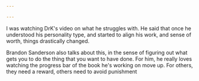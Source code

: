 ```yaml
---

---
```


I was watching DrK's video on what he struggles with. He said that once he understood his personality type, and started to align his work, and sense of worth, things drastically changed.

Brandon Sanderson also talks about this, in the sense of figuring out what gets you to do the thing that you want to have done. For him, he really loves watching the progress bar of the book he's working on move up. For others, they need a reward, others need to avoid punishment
